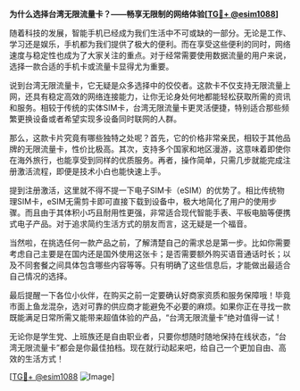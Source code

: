 **为什么选择台湾无限流量卡？——畅享无限制的网络体验[[TG💪+ @esim1088](https://t.me/s/esim1088)]**

随着科技的发展，智能手机已经成为我们生活中不可或缺的一部分。无论是工作、学习还是娱乐，手机都为我们提供了极大的便利。而在享受这些便利的同时，网络速度与稳定性也成为了大家关注的重点。对于经常需要使用数据流量的用户来说，选择一款合适的手机卡或流量卡显得尤为重要。

说到台湾无限流量卡，它无疑是众多选择中的佼佼者。这款卡不仅支持无限流量上网，还具有稳定高效的网络连接能力，让你无论身处何地都能轻松获取所需的资讯和服务。相较于传统的实体SIM卡，台湾无限流量卡更灵活便捷，特别适合那些频繁更换设备或者希望实现多设备同时联网的人群。

那么，这款卡片究竟有哪些独特之处呢？首先，它的价格非常亲民，相较于其他品牌的无限流量卡，性价比极高。其次，支持多个国家和地区漫游，这意味着即使你在海外旅行，也能享受到同样的优质服务。再者，操作简单，只需几步就能完成注册激活流程，即便是技术小白也能快速上手。

提到注册激活，这里就不得不提一下电子SIM卡（eSIM）的优势了。相比传统物理SIM卡，eSIM无需剪卡即可直接下载到设备中，极大地简化了用户的使用步骤。而且由于其体积小巧且耐用性更强，非常适合现代智能手表、平板电脑等便携式电子产品。对于追求简约生活方式的朋友而言，这无疑是一个福音。

当然啦，在挑选任何一款产品之前，了解清楚自己的需求总是第一步。比如你需要考虑自己主要是在国内还是国外使用这张卡；是否需要额外购买语音通话时长；以及不同套餐之间具体包含哪些内容等等。只有明确了这些信息后，才能做出最适合自己情况的选择。

最后提醒一下各位小伙伴，在购买之前一定要确认好商家资质和服务保障哦！毕竟市面上鱼龙混杂，选对可靠的供应商才能避免不必要的麻烦。如果你正在寻找一款既能满足日常所需又能带来超值体验的产品，“台湾无限流量卡”绝对值得一试！

无论你是学生党、上班族还是自由职业者，只要你想随时随地保持在线状态，“台湾无限流量卡”都会是你最佳拍档。现在就行动起来吧，给自己一个更加自由、高效的生活方式！

[[TG💪+ @esim1088](https://t.me/s/esim1088) ![Image](https://i.postimg.cc/4NQfJmqS/Snipaste-2025-05-13-00-14-12.png)]